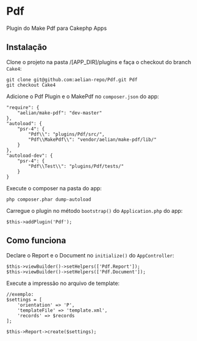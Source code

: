# Pdf

Plugin do Make Pdf para Cakephp Apps

## Instalação

Clone o projeto na pasta /[APP_DIR]/plugins e faça o checkout do branch `Cake4`:

```
git clone git@github.com:aelian-repo/Pdf.git Pdf
git checkout Cake4
```

Adicione o Pdf Plugin e o MakePdf no `composer.json` do app:

```
"require": {
    "aelian/make-pdf": "dev-master"
},
"autoload": {
    "psr-4": {
        "Pdf\\": "plugins/Pdf/src/",
        "Pdf\\MakePdf\\": "vendor/aelian/make-pdf/lib/"
    }
},
"autoload-dev": {
    "psr-4": {
        "Pdf\\Test\\": "plugins/Pdf/tests/"
    }
}
```

Execute o composer na pasta do app:

```
php composer.phar dump-autoload
```

Carregue o plugin no método `bootstrap()` do `Application.php` do app:

```
$this->addPlugin('Pdf');
```

## Como funciona

Declare o Report e o Document no `initialize()` do `AppController`:

```
$this->viewBuilder()->setHelpers(['Pdf.Report']);        
$this->viewBuilder()->setHelpers(['Pdf.Document']);        
```

Execute a impressão no arquivo de template:

```
//exemplo:
$settings = [
    'orientation' => 'P',
    'templateFile' => 'template.xml',
    'records' => $records
];

$this->Report->create($settings);
```
